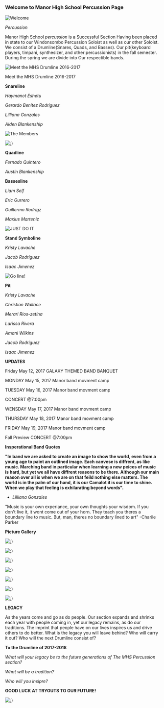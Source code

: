 ### **Welcome to Manor High School Percussion Page**

![Welcome]({{https://lily101104.github.io}}/IMG_4292.JPG)


_Percussion_ 

Manor High School _percussion_ is a Successful Section Having been placed in state to our Windonsombo Percussion Soloist as well as our other Soloist. We consist of a Drumline(Snares, Quads, and Basses). Our pit(keyboard players, timpani, synthesizer, and other percussionists) in the fall semester. During the spring we are divide into Our respectible bands.


![Meet the MHS Drumline 2016-2017]({{https://lily101104.github.io}}/IMG_4294.JPG)


Meet the MHS Drumline 
2016-2017 





**Snareline**


_Haymanot Eshetu_

_Gerardo Benitez Rodriguez_

_Lilliana Gonzales_

_Aiden Blankenship_

![The Members]({{https://lily101104.github.io}}/IMG_4297.JPG)

![;)]({{https://lily101104.github.io}}/IMG_4296.PNG)

**Quadline**


_Fernado Quintero_ 

_Austin Blankenship_

**Bassesline** 


_Liam Self_ 

_Eric Gurrero_

_Guillermo Rodrigz_

_Maxius Marteniz_ 

![JUST DO IT]({{https://lily101104.github.io}}/IMG_3268.JPG)


**Stand Symboline**

_Kristy Lavache_

_Jacob Rodriguez_

_Isaac Jimenez_

![Go line!]({{https://lily101104.github.io}}/IMG_4293.JPG)

**Pit**

_Kristy Lavache_

_Christian Wallace_

_Merari Rios-zetina_

_Larissa Rivera_

_Amani Wilkins_

_Jacob Rodriguez_

_Isaac Jimenez_

**UPDATES**

Friday
May 12, 2017 
GALAXY THEMED BAND BANQUET 


MONDAY 
May 15, 2017 
Manor band movment camp 


TUESDAY 
May 16, 2017
Manor band movment camp

CONCERT @7:00pm


WENSDAY
May 17, 2017
Manor band movment camp 


THURSDAY 
May 18, 2017
Manor band movment camp 


FRIDAY
May 19, 2017
Manor band movment camp

Fall Preview CONCERT @7:00pm


**Insperational Band Quotes**

**"In band we are asked to create an image to show the world, even from a young age to paint an outlined image. Each canvese  is diffrent, as like music. Marching band in particular when learning a new peices of music is hard, but yet we all have diffrent reasons to be there. Although our main reason over all is when we are on that feild nothing else matters. The world is in the palm of our hand, it is our Camalot it is our time to shine. When we play that feeling is exhilarating beyond words".**
- _Lilliana Gonzales_

"Music is your own experiance, your own thoughts your wisdom. If you don't live it, it wont come out of your horn. They teach you theres a boundary line to music. But, man, theres no boundary lined to art"
-Charile Parker 


**Picture Gallery**

![;)]({{https://lily101104.github.io}}/IMG_6795.JPG)

![;)]({{https://lily101104.github.io}}/IMG_6794.JPG)

![;)]({{https://lily101104.github.io}}/IMG_6793.JPG)

![;)]({{https://lily101104.github.io}}/IMG_6792.JPG)

![;)]({{https://lily101104.github.io}}/IMG_6790.JPG)

![;)]({{https://lily101104.github.io}}/IMG_6791.JPG)

![;)]({{https://lily101104.github.io}}/IMG_6789.JPG)


**LEGACY**
 
 As the years come and go as do people. Our section expands and shrinks each year with people coming in, yet our legacy remains, as do our traditions. The imprint that people have on our lives inspires us and drive others to do better. What is the legacy you will leave behind? Who will carry it out? Who will the next Drumline consist of?
 
 **To the Drumline of 2017-2018**
 
 _What will your legacy be to the future generations of The MHS Percussion section?_
 
 _What will be a tradition?_
 
 _Who will you insipre?_
 
 **GOOD LUCK AT TRYOUTS TO OUR FUTURE!**
 
 ![;)]({{https://lily101104.github.io}}/IMG_1126.JPG)



